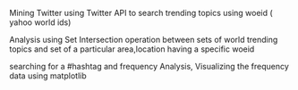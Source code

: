 Mining Twitter using Twitter API
to search trending topics using woeid ( yahoo world ids)

Analysis using Set Intersection operation between sets of world trending topics and set of a particular area,location having a specific woeid

searching for a #hashtag and frequency Analysis, Visualizing the frequency data using matplotlib
